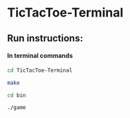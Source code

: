 # TicTacToe-Terminal


## Run instructions:

#### In terminal commands 
    
```bash
cd TicTacToe-Terminal
```
```bash
make
```
```bash
cd bin
```
```bash
./game
```
